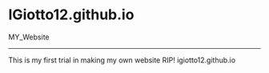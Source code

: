 # IGiotto12.github.io
MY_Website
<hr>
This is my first trial in making my own website RIP!
igiotto12.github.io
